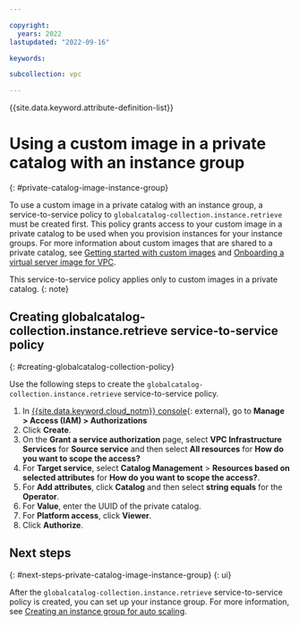 ```yaml
---

copyright:
  years: 2022
lastupdated: "2022-09-16"

keywords: 

subcollection: vpc

---
```


{{site.data.keyword.attribute-definition-list}}

# Using a custom image in a private catalog with an instance group
{: #private-catalog-image-instance-group}

To use a custom image in a private catalog with an instance group, a service-to-service policy to `globalcatalog-collection.instance.retrieve` must be created first. This policy grants access to your custom image in a private catalog to be used when you provision instances for your instance groups. For more information about custom images that are shared to a private catalog, see [Getting started with custom images](/docs/vpc?topic=vpc-planning-custom-images) and [Onboarding a virtual server image for VPC](/docs/account?topic=account-catalog-vsivpc-tutorial&interface=ui).

This service-to-service policy applies only to custom images in a private catalog.
{: note}

## Creating globalcatalog-collection.instance.retrieve service-to-service policy
{: #creating-globalcatalog-collection-policy}

Use the following steps to create the `globalcatalog-collection.instance.retrieve` service-to-service policy.

1. In [{{site.data.keyword.cloud_notm}} console](https://console.cloud.ibm.com/vpc-ext){: external}, go to **Manage > Access (IAM) > Authorizations**
1. Click **Create**.
1. On the **Grant a service authorization** page, select **VPC Infrastructure Services** for **Source service** and then select **All resources** for **How do you want to scope the access?**
1. For **Target service**, select **Catalog Management** > **Resources based on selected attributes** for **How do you want to scope the access?**.
1. For **Add attributes**, click **Catalog** and then select **string equals** for the **Operator**.
1. For **Value**, enter the UUID of the private catalog.
1. For **Platform access**, click **Viewer**.
1. Click **Authorize**.

## Next steps
{: #next-steps-private-catalog-image-instance-group}
{: ui}

After the `globalcatalog-collection.instance.retrieve` service-to-service policy is created, you can set up your instance group. For more information, see [Creating an instance group for auto scaling](/docs/vpc?topic=vpc-creating-auto-scale-instance-group&interface=ui).
